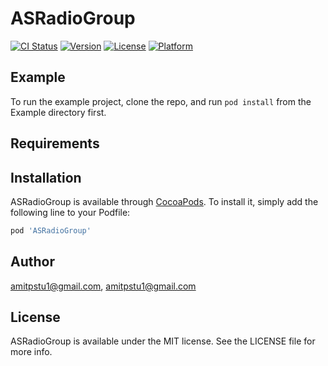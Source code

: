 # ASRadioGroup

[![CI Status](https://img.shields.io/travis/amitpstu1@gmail.com/ASRadioGroup.svg?style=flat)](https://travis-ci.org/amitpstu1@gmail.com/ASRadioGroup)
[![Version](https://img.shields.io/cocoapods/v/ASRadioGroup.svg?style=flat)](https://cocoapods.org/pods/ASRadioGroup)
[![License](https://img.shields.io/cocoapods/l/ASRadioGroup.svg?style=flat)](https://cocoapods.org/pods/ASRadioGroup)
[![Platform](https://img.shields.io/cocoapods/p/ASRadioGroup.svg?style=flat)](https://cocoapods.org/pods/ASRadioGroup)

## Example

To run the example project, clone the repo, and run `pod install` from the Example directory first.

## Requirements

## Installation

ASRadioGroup is available through [CocoaPods](https://cocoapods.org). To install
it, simply add the following line to your Podfile:

```ruby
pod 'ASRadioGroup'
```

## Author

amitpstu1@gmail.com, amitpstu1@gmail.com

## License

ASRadioGroup is available under the MIT license. See the LICENSE file for more info.
